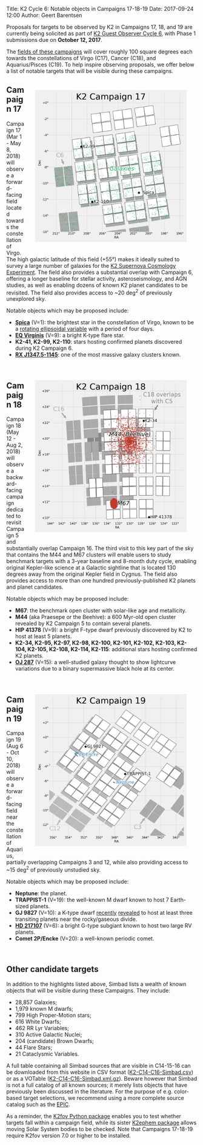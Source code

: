 Title: K2 Cycle 6: Notable objects in Campaigns 17-18-19
Date: 2017-09-24 12:00
Author: Geert Barentsen

Proposals for targets to be observed by K2 in Campaigns 17, 18, and 19
are currently being solicited as part of [K2 Guest Observer Cycle 6](k2-proposing-targets.html),
with Phase 1 submissions due on **October 12, 2017**.

The [fields of these campaigns](k2-fields.html) 
will cover roughly 100 square degrees each towards the
constellations of Virgo (C17), Cancer (C18), and Aquarius/Pisces (C19).
To help inspire observing proposals,
we offer below a list of notable targets that will be visible
during these campaigns.


<div style="max-width: 400px; float:right; padding:2em;">
<a href="images/k2/k2-c17-field.png">
<img alt="Figure: position of field 17." class="img-responsive" src="images/k2/k2-c17-field.png"/></a>
</div>

## Campaign 17

Campaign 17 (Mar 1 - May 8, 2018) will observe a forward-facing field
located towards the constellation of Virgo.
The high galactic latitude of this field (+55°) makes it ideally suited
to survey a large number of galaxies for the [K2 Supernova Cosmology Experiment](supernova-experiment).
The field also provides a substantial overlap with Campaign 6,
offering a longer baseline for stellar activity, asteroseismology, and AGN studies,
as well as enabling dozens of known K2 planet candidates to be revisited.
The field also provides access to ~20 deg<sup>2</sup> of previously unexplored sky.

Notable objects which may be proposed include:

* **[Spica](https://en.wikipedia.org/wiki/Spica)** (V=1): the brightest star in the constellation of Virgo, known to be a [rotating ellipsoidal variable](https://en.wikipedia.org/wiki/Rotating_ellipsoidal_variable) with a period of four days.
* **[EQ Virginis](https://en.wikipedia.org/wiki/EQ_Virginis)** (V=9): a bright K-type flare star.
* **K2-41, K2-99, K2-110**: stars hosting confirmed planets discovered during K2 Campaign 6.
* **[RX J1347.5-1145](https://en.wikipedia.org/wiki/RX_J1347.5-1145)**: one of the most massive galaxy clusters known.

<br style="clear: both;">

<div style="max-width: 400px; float:right; padding:2em;">
<a href="images/k2/k2-c18-field.png">
<img alt="Figure: position of field 18 relative to fields 5 and 16." class="img-responsive" src="images/k2/k2-c18-field.png"/></a>
</div>

## Campaign 18 

Campaign 18 (May 12 - Aug 2, 2018) will observe a backward-facing campaign dedicated to revisit Campaign 5 and substantially overlap Campaign 16.
The third visit to this key part of the sky that contains the M44 and M67 
clusters will enable users to study benchmark targets with a 3-year baseline and 8-month duty cycle, enabling original Kepler-like science
at a Galactic sightline that is located 130 degrees away from the original Kepler field in Cygnus.
The field also provides access to more than one hundred previously-published K2 planets and planet candidates.

Notable objects which may be proposed include:

* **M67**: the benchmark open cluster with solar-like age and metallicity.
* **M44** (aka Praesepe or the Beehive): a 600 Myr-old open cluster revealed by K2 Campaign 5 to contain several planets.
* **HIP 41378** (V=9): a bright F-type dwarf previously discovered by K2 to host at least 5 planets.
* **K2-34, K2-95, K2-97, K2-98, K2-100, K2-101, K2-102, K2-103, K2-104, K2-105, K2-108, K2-114, K2-115**: additional stars hosting confirmed K2 planets.
* **[OJ 287](https://en.wikipedia.org/wiki/OJ_287)** (V=15): a well-studied galaxy thought to show lightcurve variations due to a binary supermassive black hole at its center.


<br style="clear: both;">

<div style="max-width: 400px; float:right; padding:2em;">
<a href="images/k2/k2-c19-field.png">
<img alt="Figure: position of field 19 relative to fields 12 and 3." class="img-responsive" src="images/k2/k2-c19-field.png"/></a>
</div>


## Campaign 19


Campaign 19 (Aug 6 - Oct 10, 2018) will observe a forward-facing field near the constellation of Aquarius, partially overlapping Campaigns 3 and 12,
while also providing access to ~15 deg<sup>2</sup> of previously unstudied sky.

Notable objects which may be proposed include:

* **Neptune**: the planet.
* **TRAPPIST-1** (V=19): the well-known M dwarf known to host 7 Earth-sized planets.
* **GJ 9827** (V=10): a K-type dwarf [recently](https://arxiv.org/abs/1709.01527) [revealed](https://arxiv.org/abs/1709.01957) to host at least three transiting planets near the rocky/gaseous divide.
* **[HD 217107](https://en.wikipedia.org/wiki/HD_217107)** (V=6): a bright G-type subgiant known to host two large RV planets.
* **Comet 2P/Encke** (V=20): a well-known periodic comet.


<br style="clear: both;">

## Other candidate targets

In addition to the highlights listed above, Simbad lists a wealth of known objects that will be visible during these Campaigns. They include:

* 28,857 Galaxies;
* 1,979 known M dwarfs;
* 799 High Proper-Motion stars;
* 616 White Dwarfs;
* 462 RR Lyr Variables;
* 310 Active Galactic Nuclei;
* 204 (candidate) Brown Dwarfs;
* 44 Flare Stars;
* 21 Cataclysmic Variables.

A full table containing all Simbad sources that are visible in C14-15-16
can be downloaded from this website in CSV format ([K2-C14-C16-Simbad.csv](https://raw.githubusercontent.com/KeplerGO/K2FootprintFiles/master/simbad/K2-C17-C19-Simbad.csv)) or as a VOTable ([K2-C14-C16-Simbad.xml.gz](https://github.com/KeplerGO/K2FootprintFiles/raw/master/simbad/K2-C17-C19-Simbad.xml.gz)). Beware however that Simbad is not a full catalog of all known sources; it merely lists objects that have previously been discussed in the literature.
For the purpose of e.g. color-based target selections,
we recommend using a more complete source catalog such as the [EPIC](https://archive.stsci.edu/k2/epic/search.php).

As a reminder, the [K2fov Python package](software.html#k2fov) enables you to test whether targets fall within a campaign field,
while its sister [K2ephem package](software.html#k2ephem)
allows moving Solar System bodies to be checked.
Note that Campaigns 17-18-19 require K2fov version 7.0 or higher to be installed.
